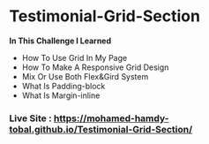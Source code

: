 # Testimonial-Grid-Section

**In This Challenge I Learned** 
  - How To Use Grid In My Page 
  - How To Make A Responsive Grid Design
  - Mix Or Use Both Flex&Gird System
  - What Is Padding-block
  - What Is Margin-inline
  
 ### Live Site : https://mohamed-hamdy-tobal.github.io/Testimonial-Grid-Section/
 
